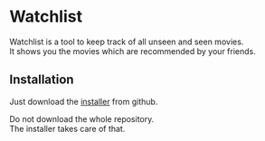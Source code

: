 # Watchlist

Watchlist is a tool to keep track of all unseen and seen movies.  
It shows you the movies which are recommended by your friends.

## Installation

Just download the [installer](https://github.com/NorthropBtwo/Watchlist/raw/master/WatchListUpdater.exe) from github.

Do not download the whole repository.  
The installer takes care of that.

